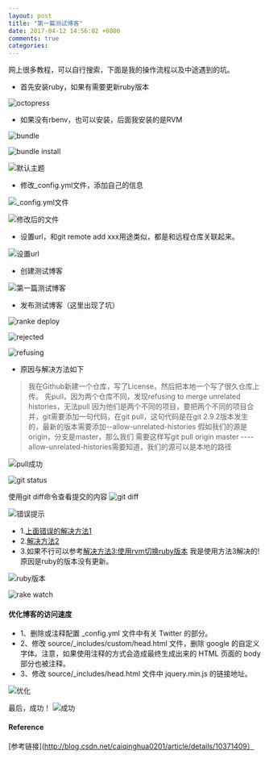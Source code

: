 ```yaml
---
layout: post
title: "第一篇测试博客"
date: 2017-04-12 14:56:02 +0800
comments: true
categories: 
---
```



网上很多教程，可以自行搜索，下面是我的操作流程以及中途遇到的坑。
- 首先安装ruby，如果有需要更新ruby版本

![octopress](http://upload-images.jianshu.io/upload_images/2310905-fbdbeec46a229e3c.png?imageMogr2/auto-orient/strip%7CimageView2/2/w/620)

- 如果没有rbenv，也可以安装，后面我安装的是RVM

![bundle](http://upload-images.jianshu.io/upload_images/2310905-c32e1758fe4f3d9c.png?imageMogr2/auto-orient/strip%7CimageView2/2/w/620)


![bundle install](http://upload-images.jianshu.io/upload_images/2310905-efd15245f8a97686.png?imageMogr2/auto-orient/strip%7CimageView2/2/w/620)


![默认主题](http://upload-images.jianshu.io/upload_images/2310905-a4e7cb39052cb3c4.png?imageMogr2/auto-orient/strip%7CimageView2/2/w/620)

- 修改_config.yml文件，添加自己的信息

![_config.yml文件](http://upload-images.jianshu.io/upload_images/2310905-eccbd3676278917f.png?imageMogr2/auto-orient/strip%7CimageView2/2/w/620)


![修改后的文件](http://upload-images.jianshu.io/upload_images/2310905-950a32359d418d15.png?imageMogr2/auto-orient/strip%7CimageView2/2/w/620)

- 设置url，和git remote add xxx用途类似，都是和远程仓库关联起来。

![设置url](http://upload-images.jianshu.io/upload_images/2310905-3bfabeca93ef21b3.png?imageMogr2/auto-orient/strip%7CimageView2/2/w/620)

- 创建测试博客

![第一篇测试博客](http://upload-images.jianshu.io/upload_images/2310905-e58d746d32472489.png?imageMogr2/auto-orient/strip%7CimageView2/2/w/620)

- 发布测试博客（这里出现了坑）

![ranke deploy](http://upload-images.jianshu.io/upload_images/2310905-36546a36d010af5a.png?imageMogr2/auto-orient/strip%7CimageView2/2/w/620)


![rejected](http://upload-images.jianshu.io/upload_images/2310905-2ddc1bf3d6ba287f.png?imageMogr2/auto-orient/strip%7CimageView2/2/w/620)


![refusing](http://upload-images.jianshu.io/upload_images/2310905-294421497b91a8be.png?imageMogr2/auto-orient/strip%7CimageView2/2/w/620)

- 原因与解决方法如下
> 我在Github新建一个仓库，写了License，然后把本地一个写了很久仓库上传。
先pull，因为两个仓库不同，发现refusing to merge unrelated histories，无法pull
因为他们是两个不同的项目，要把两个不同的项目合并，git需要添加一句代码，在git pull，这句代码是在git 2.9.2版本发生的，最新的版本需要添加--allow-unrelated-histories
假如我们的源是origin，分支是master，那么我们 需要这样写git pull origin master ----allow-unrelated-histories需要知道，我们的源可以是本地的路径


![pull成功](http://upload-images.jianshu.io/upload_images/2310905-21433b96ef2e7045.png?imageMogr2/auto-orient/strip%7CimageView2/2/w/620)


![git status](http://upload-images.jianshu.io/upload_images/2310905-94807cd8370ad170.png?imageMogr2/auto-orient/strip%7CimageView2/2/w/620)

使用git diff命令查看提交的内容
![git diff](http://upload-images.jianshu.io/upload_images/2310905-52841a83e122f6e0.png?imageMogr2/auto-orient/strip%7CimageView2/2/w/620)


![错误提示](http://upload-images.jianshu.io/upload_images/2310905-097086c28d2ad346.png?imageMogr2/auto-orient/strip%7CimageView2/2/w/620)
- 1.[上面错误的解决方法1](http://www.tuicool.com/articles/EFfUNb)
- 2.[解决方法2](https://sanwen8.cn/p/1f1O4TQ.html)
- 3.如果不行可以参考[解决方法3:使用rvm切换ruby版本](http://stackoverflow.com/questions/13778858/octopress-errors-rake-preview-watch-or-generate)
我是使用方法3解决的! 原因是ruby的版本没有更新。

![ruby版本](http://upload-images.jianshu.io/upload_images/2310905-7d540185d2486b61.png?imageMogr2/auto-orient/strip%7CimageView2/2/w/620)


![rake watch](http://upload-images.jianshu.io/upload_images/2310905-bd6aac9e5be6edf8.png?imageMogr2/auto-orient/strip%7CimageView2/2/w/620)

#### 优化博客的访问速度

- 1、删除或注释配置 _config.yml 文件中有关 Twitter 的部分。
- 2、修改 source/_includes/custom/head.html 文件，删除 google 的自定义字体。注意，如果使用注释的方式会造成最终生成出来的 HTML 页面的 body 部分也被注释。
- 3、修改 source/_includes/head.html 文件中 jquery.min.js 的链接地址。

![优化](http://upload-images.jianshu.io/upload_images/2310905-cbc5c071197fbfb3.png?imageMogr2/auto-orient/strip%7CimageView2/2/w/1240)

最后，成功！
![成功](http://upload-images.jianshu.io/upload_images/2310905-5e3e6073e95ad3f5.png?imageMogr2/auto-orient/strip%7CimageView2/2/w/620)



#### Reference
[参考链接](http://blog.csdn.net/caiqinghua0201/article/details/10371409）
       
